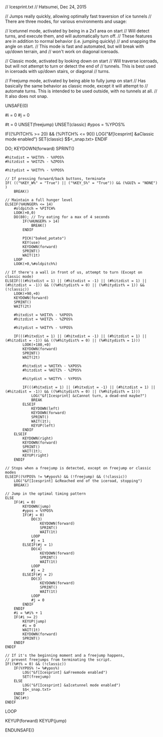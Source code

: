 #
// Icesprint.txt
// Hatsumei, Dec 24, 2015

// Jumps really quickly, allowing optimally fast traversion of ice tunnels
// There are three modes, for various environments and usage:

// Icetunnel mode, activated by being in a 2x1 area on start
//   Will detect turns, and execute them, and will automatically turn off.
//     These features are in addition to normal behavior (i.e. jumping quickly)
//     and snapping the angle on start.
//   This mode is fast and automated, but will break with up/down terrain, and
//     won't work on diagonal iceroads.

// Classic mode, activated by looking down on start
//   Will traverse iceroads, but will not attempt to turn or detect the end of
//   tunnels.  This is best used in iceroads with up/down stairs, or diagonal
//   turns.

// Freejump mode, activated by being able to fully jump on start
//   Has basically the same behavior as classic mode, except it will attempt to
//   automate turns.  This is intended to be used outside, with no tunnels at all.
//   It also does not snap.

UNSAFE(0)

#i = 0
#j = 0

#t = 0
UNSET(freejump)
UNSET(classic)
#ypos = %YPOS%

IF((%PITCH% >= 20) && (%PITCH% <= 90))
    LOG("&f[Icesprint] &aClassic mode enabled")
    SET(classic)
    $$<_snap.txt>
ENDIF

DO;
    KEYDOWN(forward)
    SPRINT()

    #hitxdist = %HITX% - %XPOS%
    #hitzdist = %HITZ% - %ZPOS%

    #hitydist = %HITY% - %YPOS%

    // If pressing forward/back buttons, terminate
    IF( (("%KEY_W%" = "True") || ("%KEY_S%" = "True")) && (%GUI% = "NONE") )
        BREAK()

    // Maintain a full hunger level
    ELSEIF(%HUNGER% <= 14)
        #oldpitch = %PITCH%
        LOOK(+0,0)
        DO(80); // Try eating for a max of 4 seconds
            IF(%HUNGER% > 14)
                BREAK()
            ENDIF

            PICK("baked_potato")
            KEY(use)
            KEYDOWN(forward)
            SPRINT()
            WAIT(1t)
        LOOP
        LOOK(+0,%#oldpitch%)

    // If there's a wall in front of us, attempt to turn (Except on classic mode)
    ELSEIF(((#hitxdist = 1) || (#hitxdist = -1) || (#hitzdist = 1) || (#hitzdist = -1)) && ((%#hitydist% = 0) || (%#hitydist% = 1)) && (!classic))
        LOOK(+90,+0)
        KEYDOWN(forward)
        SPRINT()
        WAIT(2t)

        #hitxdist = %HITX% - %XPOS%
        #hitzdist = %HITZ% - %ZPOS%

        #hitydist = %HITY% - %YPOS%

        IF(((#hitxdist = 1) || (#hitxdist = -1) || (#hitzdist = 1) || (#hitzdist = -1)) && ((%#hitydist% = 0) || (%#hitydist% = 1)))
            LOOK(+180,+0)
            KEYDOWN(forward)
            SPRINT()
            WAIT(2t)

            #hitxdist = %HITX% - %XPOS%
            #hitzdist = %HITZ% - %ZPOS%

            #hitydist = %HITY% - %YPOS%

            IF(((#hitxdist = 1) || (#hitxdist = -1) || (#hitzdist = 1) || (#hitzdist = -1)) && ((%#hitydist% = 0) || (%#hitydist% = 1)))
                LOG("&f[Icesprint] &cCannot turn, a dead-end maybe?")
                BREAK
            ELSEIF
                KEYDOWN(left)
                KEYDOWN(forward)
                SPRINT()
                WAIT(1t);
                KEYUP(left)
            ENDIF
        ELSEIF
            KEYDOWN(right)
            KEYDOWN(forward)
            SPRINT()
            WAIT(1t);
            KEYUP(right)
        ENDIF

    // Stops when a freejump is detected, except on freejump or classic modes
    ELSEIF((%YPOS% != %#ypos%) && (!freejump) && (!classic))
        LOG("&f[Icesprint] &cReached end of the iceroad, stopping")
        BREAK()

    // Jump in the optimal timing pattern
    ELSE
        IF(#i = 0)
            KEYDOWN(jump)
            #ypos = %YPOS%
            IF(#j = 0)
                DO(3)
                    KEYDOWN(forward)
                    SPRINT()
                    WAIT(1t)
                LOOP
                #j = 1
            ELSEIF(#j = 1)
                DO(4)
                    KEYDOWN(forward)
                    SPRINT()
                    WAIT(1t)
                LOOP
                #j = 2
            ELSEIF(#j = 2)
                DO(3)
                    KEYDOWN(forward)
                    SPRINT()
                    WAIT(1t)
                LOOP
                #j = 0
            ENDIF
        ENDIF
        #i = %#i% + 1
        IF(#i >= 2)
            KEYUP(jump)
            #i = 0
            WAIT(1t)
            KEYDOWN(forward)
            SPRINT()
        ENDIF
    ENDIF

    // If it's the beginning moment and a freejump happens,
    // prevent freejumps from terminating the script.
    IF((%#t% = 0) && (!classic))
        IF(%YPOS% != %#ypos%)
            LOG("&f[Icesprint] &aFreemode enabled")
            SET(freejump)
        ELSE
            LOG("&f[Icesprint] &aIcetunnel mode enabled")
            $$<_snap.txt>
        ENDIF
        INC(#t)
    ENDIF

LOOP

KEYUP(forward)
KEYUP(jump)

ENDUNSAFE()
